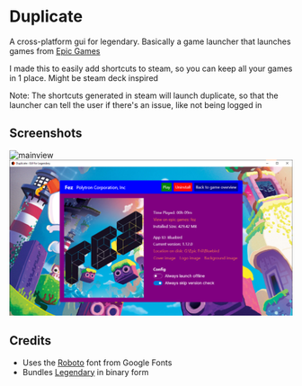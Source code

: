 # Duplicate
A cross-platform gui for legendary. Basically a game launcher that launches games from [Epic Games](https://www.epicgames.com)

I made this to easily add shortcuts to steam, so you can keep all your games in 1 place. Might be steam deck inspired

Note: The shortcuts generated in steam will launch duplicate, so that the launcher can tell the user if there's an issue, like not being logged in

## Screenshots
![mainview](https://raw.githubusercontent.com/suchmememanyskill/Duplicate/main/img/mainview.png)
![infoview](https://raw.githubusercontent.com/suchmememanyskill/Duplicate/main/img/infoview.png)

## Credits
- Uses the [Roboto](https://fonts.google.com/specimen/Roboto) font from Google Fonts
- Bundles [Legendary](https://github.com/derrod/legendary) in binary form
